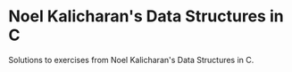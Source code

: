 # Noel Kalicharan's Data Structures in C
Solutions to exercises from Noel Kalicharan's Data Structures in C.

